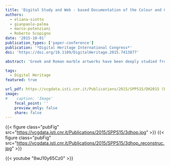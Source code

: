 ```yaml
---
title: 'Digital Study and Web - based Documentation of the Colour and Gilding on  Ancient Marble Artworks'
authors:
  - eliana-siotto
  - gianpaolo-palma
  - marco-potenziani
  - Roberto Scopigno
date: '2015-10-01'
publication_types: ['paper-conference']
publication: '*Digital Heritage International Congress*'
doi: 'https://doi.org/10.1109/DigitalHeritage.2015.7413877'

abstract: 'Greek and Roman marble artworks have been deeply studied from a typological and stylistic point of view, while there is still a limited knowledge on the pigments, dyes, binders and technical expedients used by Roman artists. In a renewed scientific interest towards the ancient polychromy (colour and gilding), a digital methodological and multidisciplinary approach can provide valuable information to better investigate and understand this fundamental aspect and to get a complete sense on Greek and Roman marble artworks. Following this research direction, the paper proposes a systematic methodological process defined to detect, document and visualize the preserved (and in some cases the digital reconstructed) original colour and gilding on Roman marble sarcophagi (II-IV century AD). The process defines a working pipeline that, starting from the selection of the artefact to study, proposes a set of investigation steps to improve our knowledge of its original painting. These steps include the direct virtual inspection, the archaeological and historical research, the on-site scientific investigation by multispectral imaging, spectroscopic and elemental analysis (eventually supported by micro-invasive techniques performed in laboratory), the accurate polychrome surface acquisition by colour calibrated 2D images. All the data produced are integrated with a high-resolution 3D model to support enhanced analysis and comparison and to create a digital 3D polychrome reconstruction by virtual painting. Finally, all those data are also made accessible on the web by using a cutting edge platform for visual media publication and interactive 3D visualization. This systematic and multidisciplinary process was tested on the so-called "Annona sarcophagus" (Museo Nazionale Romano - Palazzo Massimo, inv. no. 40799).'

tags:
  - Digital Heritage
featured: true

url_pdf: https://vcgdata.isti.cnr.it/Publications/2015/SPPS15/DH2015 (Post) - Digital Study and Web-based Documentation of the Colour and Gilding on Ancient Marble Artworks.pdf
image:
#    caption: 'Image'
    focal_point: ''
    preview_only: false
    share: false
---
```


{{< figure class="pubFig" src="https://vcgdata.isti.cnr.it/Publications/2015/SPPS15/3dhop.jpg" >}}
{{< figure class="pubFig" src="https://vcgdata.isti.cnr.it/Publications/2015/SPPS15/3dhop_reconstruc.jpg" >}}

{{< youtube "8wJ10y65Cz0" >}}
